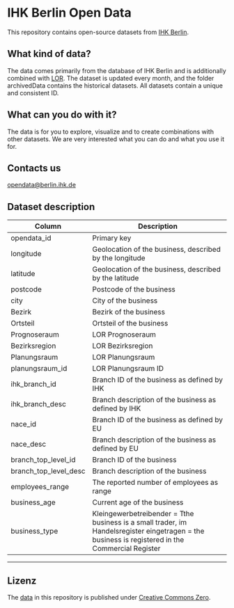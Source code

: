 # IHK Berlin Open Data

This repository contains open-source datasets from [IHK Berlin](https://www.ihk.de/berlin/).


## What kind of data?
The data comes primarily from the database of IHK Berlin and is additionally combined with [LOR](https://www.berlin.de/sen/sbw/stadtdaten/stadtwissen/sozialraumorientierte-planungsgrundlagen/lebensweltlich-orientierte-raeume/).
The dataset is updated every month, and the folder archivedData contains the historical datasets. All datasets contain a unique and consistent ID. 


## What can you do with it?
The data is for you to explore, visualize and to create combinations with other datasets. We are very interested what you can do and what you use it for.


## Contacts us
opendata@berlin.ihk.de


## Dataset description


| Column        | Description |
| ------------- | ------------- |
| opendata_id  | Primary key  |
| longitude    | Geolocation of the business, described by the longitude  |
| latitude     | Geolocation of the business, described by the latitude  |
| postcode     | Postcode of the business |
| city         | City of the business |
| Bezirk       | Bezirk of the business |
| Ortsteil     | Ortsteil of the business |
| Prognoseraum    | LOR Prognoseraum  |
| Bezirksregion  | LOR Bezirksregion |
| Planungsraum    | LOR Planungsraum |
| planungsraum_id    | LOR Planungsraum ID |
| ihk_branch_id  | Branch ID of the business as defined by IHK  |
| ihk_branch_desc    | Branch description of the business as defined by IHK   |
| nace_id  | Branch ID of the business as defined by EU |
| nace_desc    | Branch description of the business as defined by EU |
| branch_top_level_id  | Branch ID of the business |
| branch_top_level_desc    | Branch description of the business |
| employees_range  | The reported number of employees as range  |
| business_age    | Current age of the business |
| business_type  | Kleingewerbetreibender = Tthe business is a small trader, im Handelsregister eingetragen = the business is registered in the Commercial Register  |

---

## Lizenz

The [data](data) in this repository is published under [Creative Commons Zero](https://opendefinition.org/licenses/cc-zero/).

